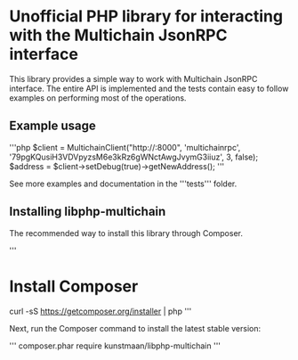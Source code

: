 # Unofficial PHP library for interacting with the Multichain JsonRPC interface

This library provides a simple way to work with Multichain JsonRPC interface. The entire API is implemented and the tests contain easy to follow examples on performing most of the operations. 

## Example usage

'''php
$client = MultichainClient("http://<chainurl>:8000", 'multichainrpc', '79pgKQusiH3VDVpyzsM6e3kRz6gWNctAwgJvymG3iiuz', 3, false);
$address = $client->setDebug(true)->getNewAddress();
'''

See more examples and documentation in the '''tests''' folder.

## Installing libphp-multichain

The recommended way to install this library through Composer.

'''
# Install Composer
curl -sS https://getcomposer.org/installer | php
'''

Next, run the Composer command to install the latest stable version:

'''
composer.phar require kunstmaan/libphp-multichain 
'''
